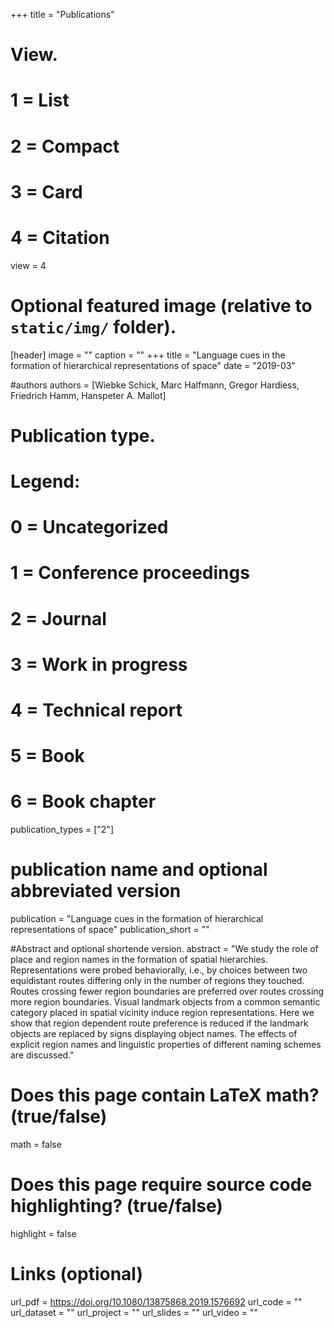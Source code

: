 +++
title = "Publications"

# View.
#   1 = List
#   2 = Compact
#   3 = Card
#   4 = Citation
view = 4

# Optional featured image (relative to `static/img/` folder).
[header]
image = ""
caption = ""
+++
title = "Language cues in the formation of hierarchical representations of space"
date = "2019-03"

#authors
authors = [Wiebke Schick, Marc Halfmann, Gregor Hardiess, Friedrich Hamm, Hanspeter A. Mallot]

# Publication type.
# Legend:
# 0 = Uncategorized
# 1 = Conference proceedings
# 2 = Journal
# 3 = Work in progress
# 4 = Technical report
# 5 = Book
# 6 = Book chapter
publication_types = ["2"]

# publication name and optional abbreviated version
publication = "Language cues in the formation of hierarchical representations of space"
publication_short = ""

#Abstract and optional shortende version.
abstract = "We study the role of place and region names in the formation of spatial hierarchies. Representations were probed behaviorally, i.e., by choices between two equidistant routes differing only in the number of regions they touched. Routes crossing fewer region boundaries are preferred over routes crossing more region boundaries. Visual landmark objects from a common semantic category placed in spatial vicinity induce region representations. Here we show that region dependent route preference is reduced if the landmark objects are replaced by signs displaying object names. The effects of explicit region names and linguistic properties of different naming schemes are discussed."

# Does this page contain LaTeX math? (true/false)
math = false

# Does this page require source code highlighting? (true/false)
highlight = false

# Links (optional)
url_pdf = https://doi.org/10.1080/13875868.2019.1576692
url_code = ""
url_dataset = ""
url_project = ""
url_slides = ""
url_video = ""
